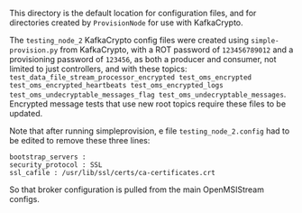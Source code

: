 This directory is the default location for configuration files, and for directories created by `ProvisionNode` for use with KafkaCrypto.

The `testing_node_2` KafkaCrypto config files were created using `simple-provision.py` from KafkaCrypto, with a ROT password of `123456789012` and a provisioning password of `123456`, as both a producer and consumer, not limited to just controllers, and with these topics: `test_data_file_stream_processor_encrypted test_oms_encrypted test_oms_encrypted_heartbeats test_oms_encrypted_logs test_oms_undecryptable_messages_flag test_oms_undecryptable_messages`. Encrypted message tests that use new root topics require these files to be updated.

Note that after running simpleprovision, e file `testing_node_2.config` had to be edited to remove these three lines:
```
bootstrap_servers :
security_protocol : SSL
ssl_cafile : /usr/lib/ssl/certs/ca-certificates.crt
```
So that broker configuration is pulled from the main OpenMSIStream configs.
